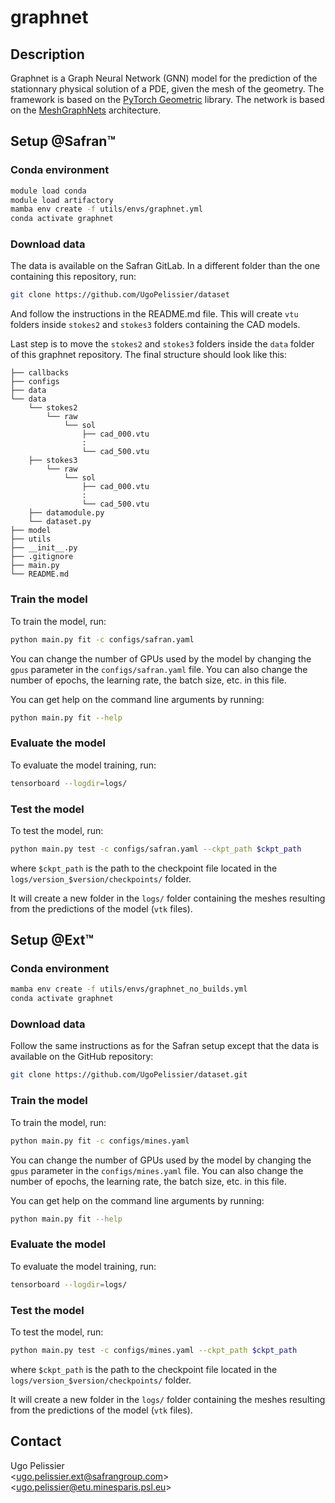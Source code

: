 # graphnet

## Description

Graphnet is a Graph Neural Network (GNN) model for the prediction of the stationnary physical solution of a PDE, given the mesh of the geometry. The framework is based on the [PyTorch Geometric](https://pytorch-geometric.readthedocs.io/en/latest/) library. The network is based on the [MeshGraphNets](https://arxiv.org/abs/2010.03409) architecture.

## Setup @Safran™

### Conda environment
```bash
module load conda
module load artifactory
mamba env create -f utils/envs/graphnet.yml
conda activate graphnet
```

### Download data
The data is available on the Safran GitLab. In a different folder than the one containing this repository, run:
```bash
git clone https://github.com/UgoPelissier/dataset
```
And follow the instructions in the README.md file. This will create `vtu` folders inside `stokes2` and `stokes3` folders containing the CAD models.

Last step is to move the `stokes2` and `stokes3` folders inside the `data` folder of this graphnet repository. The final structure should look like this:

```
├── callbacks
├── configs
├── data
└── data
    └── stokes2
        └── raw
            └── sol
                ├── cad_000.vtu
                :
                └── cad_500.vtu
    ├── stokes3
        └── raw
            └── sol
                ├── cad_000.vtu
                :
                └── cad_500.vtu
    ├── datamodule.py
    └── dataset.py
├── model
├── utils
├── __init__.py
├── .gitignore
├── main.py
└── README.md
```

### Train the model
To train the model, run:
```bash
python main.py fit -c configs/safran.yaml
```

You can change the number of GPUs used by the model by changing the `gpus` parameter in the `configs/safran.yaml` file. You can also change the number of epochs, the learning rate, the batch size, etc. in this file.

You can get help on the command line arguments by running:
```bash
python main.py fit --help
```

### Evaluate the model
To evaluate the model training, run:
```bash
tensorboard --logdir=logs/
```

### Test the model
To test the model, run:
```bash
python main.py test -c configs/safran.yaml --ckpt_path $ckpt_path
```
where `$ckpt_path` is the path to the checkpoint file located in the `logs/version_$version/checkpoints/` folder.

It will create a new folder in the `logs/` folder containing the meshes resulting from the predictions of the model (`vtk` files).

## Setup @Ext™

### Conda environment
```bash
mamba env create -f utils/envs/graphnet_no_builds.yml
conda activate graphnet
```

### Download data
Follow the same instructions as for the Safran setup except that the data is available on the GitHub repository:
```bash
git clone https://github.com/UgoPelissier/dataset.git
```

### Train the model
To train the model, run:
```bash
python main.py fit -c configs/mines.yaml
```

You can change the number of GPUs used by the model by changing the `gpus` parameter in the `configs/mines.yaml` file. You can also change the number of epochs, the learning rate, the batch size, etc. in this file.

You can get help on the command line arguments by running:
```bash
python main.py fit --help
```

### Evaluate the model
To evaluate the model training, run:
```bash
tensorboard --logdir=logs/
```

### Test the model
To test the model, run:
```bash
python main.py test -c configs/mines.yaml --ckpt_path $ckpt_path
```
where `$ckpt_path` is the path to the checkpoint file located in the `logs/version_$version/checkpoints/` folder.

It will create a new folder in the `logs/` folder containing the meshes resulting from the predictions of the model (`vtk` files).

## Contact

Ugo Pelissier \
\<[ugo.pelissier.ext@safrangroup.com](mailto:ugo.pelissier.ext@safrangroup.com)\> \
\<[ugo.pelissier@etu.minesparis.psl.eu](mailto:ugo.pelissier@etu.minesparis.psl.eu)\>
